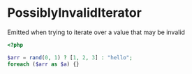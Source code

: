 # PossiblyInvalidIterator

Emitted when trying to iterate over a value that may be invalid

```php
<?php

$arr = rand(0, 1) ? [1, 2, 3] : "hello";
foreach ($arr as $a) {}
```

